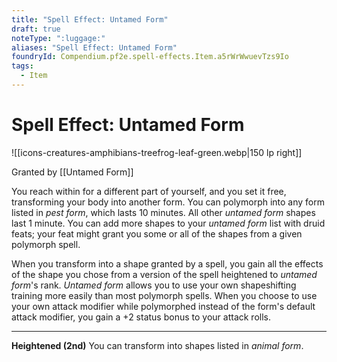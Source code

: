 ```yaml
---
title: "Spell Effect: Untamed Form"
draft: true
noteType: ":luggage:"
aliases: "Spell Effect: Untamed Form"
foundryId: Compendium.pf2e.spell-effects.Item.a5rWrWwuevTzs9Io
tags:
  - Item
---
```


# Spell Effect: Untamed Form
![[icons-creatures-amphibians-treefrog-leaf-green.webp|150 lp right]]

Granted by [[Untamed Form]]

You reach within for a different part of yourself, and you set it free, transforming your body into another form. You can polymorph into any form listed in _pest form_, which lasts 10 minutes. All other _untamed form_ shapes last 1 minute. You can add more shapes to your _untamed form_ list with druid feats; your feat might grant you some or all of the shapes from a given polymorph spell.

When you transform into a shape granted by a spell, you gain all the effects of the shape you chose from a version of the spell heightened to _untamed form_'s rank. _Untamed form_ allows you to use your own shapeshifting training more easily than most polymorph spells. When you choose to use your own attack modifier while polymorphed instead of the form's default attack modifier, you gain a +2 status bonus to your attack rolls.

* * *

**Heightened (2nd)** You can transform into shapes listed in _animal form_.
